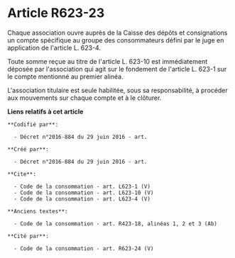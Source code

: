 # Article R623-23

Chaque association ouvre auprès de la Caisse des dépôts et consignations un compte spécifique au groupe des consommateurs
défini par le juge en application de l'article L. 623-4. 

Toute somme reçue au titre de l'article L. 623-10 est immédiatement déposée par l'association qui agit sur le fondement de
l'article L. 623-1 sur le compte mentionné au premier alinéa. 

L'association titulaire est seule habilitée, sous sa responsabilité, à procéder aux mouvements sur chaque compte et à le
clôturer.

**Liens relatifs à cet article**

	**Codifié par**:

	  - Décret n°2016-884 du 29 juin 2016 - art.

	**Créé par**:

	  - Décret n°2016-884 du 29 juin 2016 - art.

	**Cite**:

	  - Code de la consommation - art. L623-1 (V)
	  - Code de la consommation - art. L623-10 (V)
	  - Code de la consommation - art. L623-4 (V)

	**Anciens textes**:

	  - Code de la consommation - art. R423-18, alinéas 1, 2 et 3 (Ab)

	**Cité par**:

	  - Code de la consommation - art. R623-24 (V)
